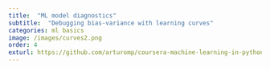 ```yaml
---
title:  "ML model diagnostics"
subtitle:  "Debugging bias-variance with learning curves"
categories: ml basics
image: /images/curves2.png
order: 4
exturl: https://github.com/arturomp/coursera-machine-learning-in-python/blob/master/bias-variance-learning-curves.ipynb
---
```

